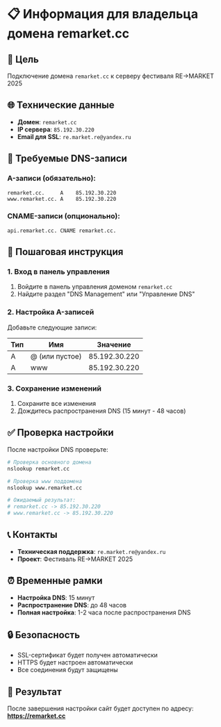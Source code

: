 # 📋 Информация для владельца домена remarket.cc

## 🎯 Цель
Подключение домена `remarket.cc` к серверу фестиваля RE→MARKET 2025

## 🌐 Технические данные

- **Домен**: `remarket.cc`
- **IP сервера**: `85.192.30.220`
- **Email для SSL**: `re.market.re@yandex.ru`

## 🔧 Требуемые DNS-записи

### A-записи (обязательно):
```
remarket.cc.     A    85.192.30.220
www.remarket.cc. A    85.192.30.220
```

### CNAME-записи (опционально):
```
api.remarket.cc. CNAME remarket.cc.
```

## 📝 Пошаговая инструкция

### 1. Вход в панель управления
1. Войдите в панель управления доменом `remarket.cc`
2. Найдите раздел "DNS Management" или "Управление DNS"

### 2. Настройка A-записей
Добавьте следующие записи:

| Тип | Имя | Значение |
|-----|-----|----------|
| A | @ (или пустое) | 85.192.30.220 |
| A | www | 85.192.30.220 |

### 3. Сохранение изменений
1. Сохраните все изменения
2. Дождитесь распространения DNS (15 минут - 48 часов)

## ✅ Проверка настройки

После настройки DNS проверьте:

```bash
# Проверка основного домена
nslookup remarket.cc

# Проверка www поддомена
nslookup www.remarket.cc

# Ожидаемый результат:
# remarket.cc -> 85.192.30.220
# www.remarket.cc -> 85.192.30.220
```

## 📞 Контакты

- **Техническая поддержка**: `re.market.re@yandex.ru`
- **Проект**: Фестиваль RE→MARKET 2025

## ⏰ Временные рамки

- **Настройка DNS**: 15 минут
- **Распространение DNS**: до 48 часов
- **Полная настройка**: 1-2 часа после распространения DNS

## 🔒 Безопасность

- SSL-сертификат будет получен автоматически
- HTTPS будет настроен автоматически
- Все соединения будут защищены

## 🎉 Результат

После завершения настройки сайт будет доступен по адресу:
**https://remarket.cc** 